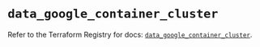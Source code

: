 # `data_google_container_cluster`

Refer to the Terraform Registry for docs: [`data_google_container_cluster`](https://registry.terraform.io/providers/hashicorp/google/5.15.0/docs/data-sources/container_cluster).

